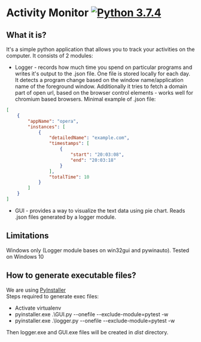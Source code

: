 # **Activity Monitor**  [![Python 3.7.4](https://img.shields.io/badge/python-3.7.4-yellow.svg)](https://www.python.org/)
## What it is?
It's a simple python application that allows you to track your activities on the computer.
It consists of 2 modules: 
* Logger - records how much time you spend on particular programs and writes it's output to the .json file. 
One file is stored locally for each day.
It detects a program change based on the window name/application name of the foreground window.
Additionally it tries to fetch a domain part of open url, based on the browser control elements - works well for chromium based browsers.
Minimal example of .json file:  
```json
[
    {
        "appName": "opera",
        "instances": [
            {
                "detailedName": "example.com",
                "timestamps": [
                    {
                        "start": "20:03:08",
                        "end": "20:03:18"
                    }
                ],
                "totalTime": 10
            }
        ]
    }
]
```  

* GUI - provides a way to visualize the text data using pie chart. Reads .json files generated by a logger module.

## Limitations
Windows only (Logger module bases on win32gui and pywinauto). Tested on Windows 10

## How to generate executable files?
We are using [PyInstaller](https://www.pyinstaller.org)  
Steps required to generate exec files:  
* Activate virtualenv
* pyinstaller.exe .\GUI.py --onefile --exclude-module=pytest -w  
* pyinstaller.exe .\logger.py --onefile --exclude-module=pytest -w  

Then logger.exe and GUI.exe files will be created in _dist_ directory.
